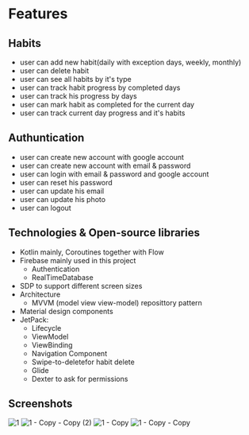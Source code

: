 <h1>Features</h1>
<h2>Habits</h2>
	<ul>
		<li>user can add new habit(daily with exception days, weekly, monthly) </li>
		<li>user can delete habit </li>
		<li>user can see all habits by it's type </li>
		<li>user can track habit progress by completed days </li>
		<li>user can track his progress by days </li>
		<li>user can mark habit as completed for the current day </li>
		<li>user can track current day progress and it's habits </li>
	</ul>
<h2>Authuntication</h2>
	<ul>
		<li>user can create new account with google account </li>
		<li>user can create new account with email & password</li>
		<li>user can login with email & password and google account</li>
		<li>user can reset his password </li>
		<li>user can update his email </li>
		<li>user can update his photo </li>
		<li>user can logout </li>
	</ul>
<h2>Technologies & Open-source libraries</h2>
	<ul>
		<li>Kotlin mainly, Coroutines together with Flow</li>
		<li>Firebase mainly used in this project
			<ul>
				<li>Authentication</li>
				<li>RealTimeDatabase</li>
			</ul>
		</li>
		<li>SDP to support different screen sizes</li>
		<li>Architecture
			<ul>
				<li>MVVM (model view view-model) reposittory pattern</li>
			</ul>
		</li>
		<li>Material design components</li>
		<li>JetPack:
			<ul>
				<li>Lifecycle</li>
				<li>ViewModel</li>
				<li>ViewBinding</li>
				<li>Navigation Component</li>
				<li>Swipe-to-deletefor habit delete</li>
				<li>Glide</li>
				<li>Dexter to ask for permissions</li>
			</ul>
		</li>
	</ul>
<h2>Screenshots</h2>


![1](https://github.com/maryam2070/Habit_Tracker_Application/assets/75796502/e9ed9976-1fe8-4480-8bd8-663b8fe942e6)
![1 - Copy - Copy (2)](https://github.com/maryam2070/Habit_Tracker_Application/assets/75796502/1d10dea5-e5b8-4100-8e51-a3f4cd7dd067)
![1 - Copy](https://github.com/maryam2070/Habit_Tracker_Application/assets/75796502/eafa55e2-738e-44c7-90f3-0dd5a8cf02f8)
![1 - Copy - Copy](https://github.com/maryam2070/Habit_Tracker_Application/assets/75796502/1389cc36-5a99-4e4a-a039-1134ae063db8)



